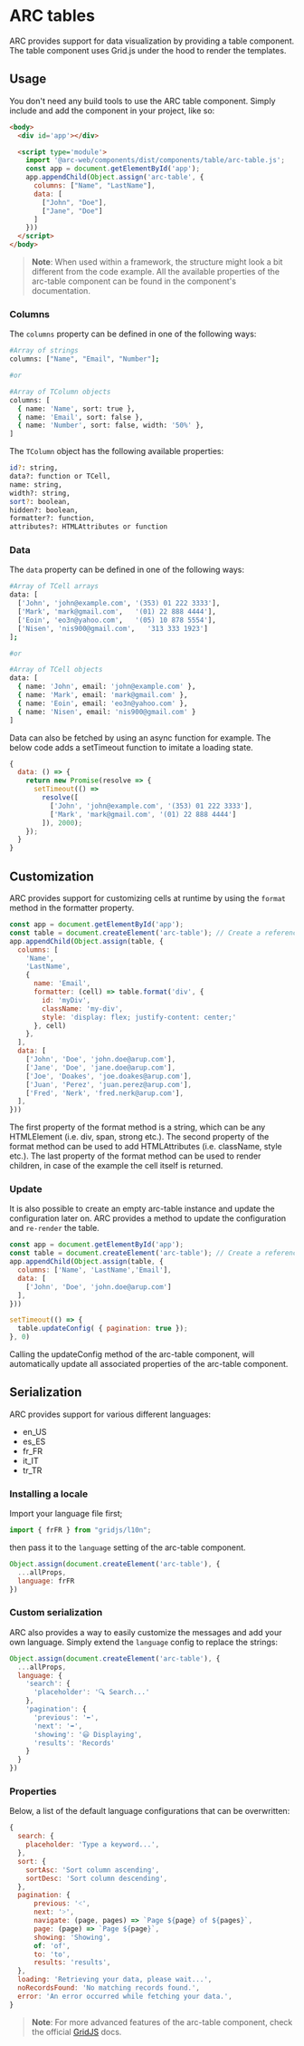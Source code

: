 # ARC tables

ARC provides support for data visualization by providing a table component.
The table component uses Grid.js under the hood to render the templates.

## Usage

You don't need any build tools to use the ARC table component.
Simply include and add the component in your project, like so:

```html
<body>
  <div id='app'></div>

  <script type='module'>
    import '@arc-web/components/dist/components/table/arc-table.js';
    const app = document.getElementById('app');
    app.appendChild(Object.assign('arc-table', {
      columns: ["Name", "LastName"],
      data: [
        ["John", "Doe"],
        ["Jane", "Doe"]
      ]
    }))
  </script>
</body>
```

> **Note**: When used within a framework, the structure might look a bit different from the code example.
> All the available properties of the arc-table component can be found in the component's documentation.

### Columns

The `columns` property can be defined in one of the following ways:

```bash
#Array of strings
columns: ["Name", "Email", "Number"];

#or

#Array of TColumn objects
columns: [
  { name: 'Name', sort: true },
  { name: 'Email', sort: false },
  { name: 'Number', sort: false, width: '50%' },
]
```

The `TColumn` object has the following available properties:

```bash
id?: string,
data?: function or TCell,
name: string,
width?: string,
sort?: boolean,
hidden?: boolean,
formatter?: function,
attributes?: HTMLAttributes or function
```

### Data

The `data` property can be defined in one of the following ways:

```bash
#Array of TCell arrays
data: [
  ['John', 'john@example.com', '(353) 01 222 3333'],
  ['Mark', 'mark@gmail.com',   '(01) 22 888 4444'],
  ['Eoin', 'eo3n@yahoo.com',   '(05) 10 878 5554'],
  ['Nisen', 'nis900@gmail.com',   '313 333 1923']
];

#or

#Array of TCell objects
data: [
  { name: 'John', email: 'john@example.com' },
  { name: 'Mark', email: 'mark@gmail.com' },
  { name: 'Eoin', email: 'eo3n@yahoo.com' },
  { name: 'Nisen', email: 'nis900@gmail.com' }
]
```

Data can also be fetched by using an async function for example.
The below code adds a setTimeout function to imitate a loading state.

```js
{
  data: () => {
    return new Promise(resolve => {
      setTimeout(() =>
        resolve([
          ['John', 'john@example.com', '(353) 01 222 3333'],
          ['Mark', 'mark@gmail.com', '(01) 22 888 4444']
        ]), 2000);
    });
  }
}
```

## Customization

ARC provides support for customizing cells at runtime by using the `format` method in the formatter property.

```js
const app = document.getElementById('app');
const table = document.createElement('arc-table'); // Create a reference to the arc-table to get access to the built-in methods.
app.appendChild(Object.assign(table, {
  columns: [
    'Name',
    'LastName',
    {
      name: 'Email',
      formatter: (cell) => table.format('div', {
        id: 'myDiv',
        className: 'my-div',
        style: 'display: flex; justify-content: center;'
      }, cell)
    },
  ],
  data: [
    ['John', 'Doe', 'john.doe@arup.com'],
    ['Jane', 'Doe', 'jane.doe@arup.com'],
    ['Joe', 'Doakes', 'joe.doakes@arup.com'],
    ['Juan', 'Perez', 'juan.perez@arup.com'],
    ['Fred', 'Nerk', 'fred.nerk@arup.com'],
  ],
}))
```

The first property of the format method is a string, which can be any HTMLElement (i.e. div, span, strong etc.).
The second property of the format method can be used to add HTMLAttributes (i.e. className, style etc.).
The last property of the format method can be used to render children, in case of the example the cell itself is returned.

### Update

It is also possible to create an empty arc-table instance and update the configuration later on.
ARC provides a method to update the configuration and `re-render` the table.

```js
const app = document.getElementById('app');
const table = document.createElement('arc-table'); // Create a reference to the arc-table to get access to the built-in methods.
app.appendChild(Object.assign(table, {
  columns: ['Name', 'LastName','Email'],
  data: [
    ['John', 'Doe', 'john.doe@arup.com']
  ],
}))

setTimeout(() => {
  table.updateConfig( { pagination: true });
}, 0)
```

Calling the updateConfig method of the arc-table component,
will automatically update all associated properties of the arc-table component.

## Serialization

ARC provides support for various different languages:

- en_US
- es_ES
- fr_FR
- it_IT
- tr_TR

### Installing a locale

Import your language file first;

```js
import { frFR } from "gridjs/l10n";
```

then pass it to the `language` setting of the arc-table component.

```js
Object.assign(document.createElement('arc-table'), {
  ...allProps,
  language: frFR
})
```

### Custom serialization

ARC also provides a way to easily customize the messages and add your own language.
Simply extend the `language` config to replace the strings:

```js
Object.assign(document.createElement('arc-table'), {
  ...allProps,
  language: {
    'search': {
      'placeholder': '🔍 Search...'
    },
    'pagination': {
      'previous': '⬅️',
      'next': '➡️',
      'showing': '😃 Displaying',
      'results': 'Records'
    }
  }
})
```

### Properties

Below, a list of the default language configurations that can be overwritten:

```js
{
  search: {
    placeholder: 'Type a keyword...',
  },
  sort: {
    sortAsc: 'Sort column ascending',
    sortDesc: 'Sort column descending',
  },
  pagination: {
      previous: '˂',
      next: '˃',
      navigate: (page, pages) => `Page ${page} of ${pages}`,
      page: (page) => `Page ${page}`,
      showing: 'Showing',
      of: 'of',
      to: 'to',
      results: 'results',
  },
  loading: 'Retrieving your data, please wait...',
  noRecordsFound: 'No matching records found.',
  error: 'An error occurred while fetching your data.',
}
```

> **Note**: For more advanced features of the arc-table component,
> check the official [GridJS](https://gridjs.io/docs/examples/cell-formatting) docs.
